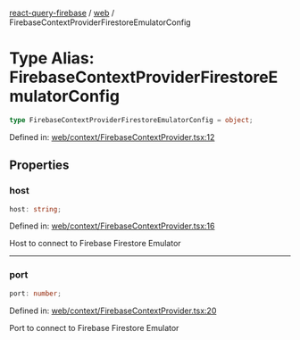 [react-query-firebase](../../modules.md) / [web](../index.md) / FirebaseContextProviderFirestoreEmulatorConfig

# Type Alias: FirebaseContextProviderFirestoreEmulatorConfig

```ts
type FirebaseContextProviderFirestoreEmulatorConfig = object;
```

Defined in: [web/context/FirebaseContextProvider.tsx:12](https://github.com/vpishuk/react-query-firebase/blob/10e2945f75363a784c3dfc0e90b9f7a489dcc848/web/context/FirebaseContextProvider.tsx#L12)

## Properties

### host

```ts
host: string;
```

Defined in: [web/context/FirebaseContextProvider.tsx:16](https://github.com/vpishuk/react-query-firebase/blob/10e2945f75363a784c3dfc0e90b9f7a489dcc848/web/context/FirebaseContextProvider.tsx#L16)

Host to connect to Firebase Firestore Emulator

***

### port

```ts
port: number;
```

Defined in: [web/context/FirebaseContextProvider.tsx:20](https://github.com/vpishuk/react-query-firebase/blob/10e2945f75363a784c3dfc0e90b9f7a489dcc848/web/context/FirebaseContextProvider.tsx#L20)

Port to connect to Firebase Firestore Emulator
